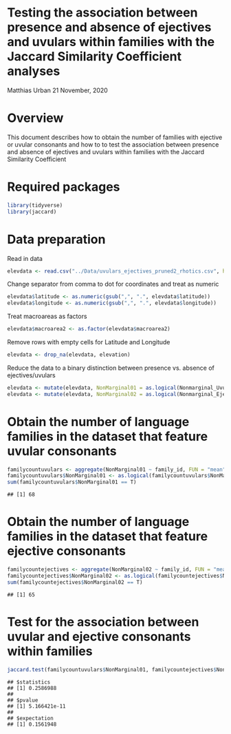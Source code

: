 Testing the association between presence and absence of ejectives and
uvulars within families with the Jaccard Similarity Coefficient analyses
================
Matthias Urban
21 November, 2020

# Overview

This document describes how to obtain the number of families with
ejective or uvular consonants and how to to test the association between
presence and absence of ejectives and uvulars within families with the
Jaccard Similarity Coefficient

# Required packages

``` r
library(tidyverse)
library(jaccard)
```

# Data preparation

Read in data

``` r
elevdata <- read.csv("../Data/uvulars_ejectives_pruned2_rhotics.csv", header = T)
```

Change separator from comma to dot for coordinates and treat as numeric

``` r
elevdata$latitude <- as.numeric(gsub(",", ".", elevdata$latitude))
elevdata$longitude <- as.numeric(gsub(",", ".", elevdata$longitude))
```

Treat macroareas as factors

``` r
elevdata$macroarea2 <- as.factor(elevdata$macroarea2)
```

Remove rows with empty cells for Latitude and Longitude

``` r
elevdata <- drop_na(elevdata, elevation)
```

Reduce the data to a binary distinction between presence vs. absence of
ejectives/uvulars

``` r
elevdata <- mutate(elevdata, NonMarginal01 = as.logical(Nonmarginal_Uvular), NonMarginal01 = as.numeric(NonMarginal01))
elevdata <- mutate(elevdata, NonMarginal02 = as.logical(Nonmarginal_Ejective), NonMarginal02 = as.numeric(NonMarginal02))
```

# Obtain the number of language families in the dataset that feature uvular consonants

``` r
familycountuvulars <- aggregate(NonMarginal01 ~ family_id, FUN = "mean", data = elevdata)
familycountuvulars$NonMarginal01 <- as.logical(familycountuvulars$NonMarginal01)
sum(familycountuvulars$NonMarginal01 == T)
```

    ## [1] 68

# Obtain the number of language families in the dataset that feature ejective consonants

``` r
familycountejectives <- aggregate(NonMarginal02 ~ family_id, FUN = "mean", data = elevdata)
familycountejectives$NonMarginal02 <- as.logical(familycountejectives$NonMarginal02)
sum(familycountejectives$NonMarginal02 == T)
```

    ## [1] 65

# Test for the association between uvular and ejective consonants within families

``` r
jaccard.test(familycountuvulars$NonMarginal01, familycountejectives$NonMarginal02, px = mean(familycountuvulars$NonMarginal01), py = mean(familycountejectives$NonMarginal02), method = "exact")
```

    ## $statistics
    ## [1] 0.2586988
    ## 
    ## $pvalue
    ## [1] 5.166421e-11
    ## 
    ## $expectation
    ## [1] 0.1561948
